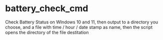 # battery_check_cmd

Check Battery Status on WIndows 10 and 11, then output to a directory you choose, and a file with time / hour / date stamp as name, then the script opens the directory of the file destitation
